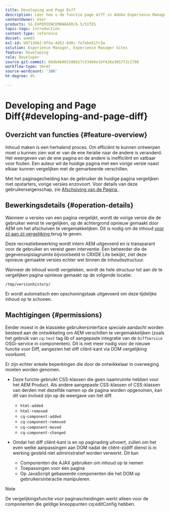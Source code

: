 ```yaml
---
title: Developing and Page Diff
description: Leer hoe u de functie page diff in Adobe Experience Manager kunt ontwikkelen en gebruiken.
contentOwner: User
products: SG_EXPERIENCEMANAGER/6.5/SITES
topic-tags: introduction
content-type: reference
docset: aem65
exl-id: b07134b2-074a-4d52-8d0c-7e7abe51fc3a
solution: Experience Manager, Experience Manager Sites
feature: Developing
role: Developer
source-git-commit: 66db4b0b5106617c534b6e1bf428a3057f2c2708
workflow-type: tm+mt
source-wordcount: '380'
ht-degree: 0%

---
```


# Developing and Page Diff{#developing-and-page-diff}

## Overzicht van functies {#feature-overview}

Inhoud maken is een herhalend proces. Om efficiënt te kunnen ontwerpen moet u kunnen zien wat er van de ene iteratie naar de andere is veranderd. Het weergeven van de ene pagina en de andere is inefficiënt en vatbaar voor fouten. Een auteur wil de huidige pagina met een vorige versie naast elkaar kunnen vergelijken met de gemarkeerde verschillen.

Met het paginagecheiding kan de gebruiker de huidige pagina vergelijken met opstarters, vorige versies enzovoort. Voor details van deze gebruikerseigenschap, zie [ Afschuiving van de Pagina ](/help/sites-authoring/page-diff.md).

## Bewerkingsdetails {#operation-details}

Wanneer u versies van een pagina vergelijkt, wordt de vorige versie die de gebruiker wenst te vergelijken, op de achtergrond opnieuw gemaakt door AEM om het afschuiven te vergemakkelijken. Dit is nodig om de inhoud [ voor zij aan zij vergelijking ](/help/sites-developing/pagediff.md#operation-details) terug te geven.

Deze recreatiebewerking wordt intern AEM uitgevoerd en is transparant voor de gebruiker en vereist geen interventie. Een beheerder die de gegevensopslagruimte bijvoorbeeld in CRXDE Lite bekijkt, ziet deze opnieuw gemaakte versies echter wel binnen de inhoudsstructuur.

Wanneer de inhoud wordt vergeleken, wordt de hele structuur tot aan de te vergelijken pagina opnieuw gemaakt op de volgende locatie:

`/tmp/versionhistory/`

Er wordt automatisch een opschoningstaak uitgevoerd om deze tijdelijke inhoud op te schonen.

## Machtigingen {#permissions}

Eerder moest in de klassieke gebruikersinterface speciale aandacht worden besteed aan de ontwikkeling om AEM verschillen te vergemakkelijken (zoals het gebruik van `cq:text` tag lib of aangepaste integratie van de `DiffService` OSGi-service in componenten). Dit is niet meer nodig voor de nieuwe functie voor Diff, aangezien het diff cliënt-kant via DOM vergelijking voorkomt.

Er zijn echter enkele beperkingen die door de ontwikkelaar in overweging moeten worden genomen.

* Deze functie gebruikt CSS-klassen die geen naamruimte hebben voor het AEM Product. Als andere aangepaste CSS-klassen of CSS-klassen van derden met dezelfde namen op de pagina worden opgenomen, kan dit van invloed zijn op de weergave van het diff.

   * `html-added`
   * `html-removed`
   * `cq-component-added`
   * `cq-component-removed`
   * `cq-component-moved`
   * `cq-component-changed`

* Omdat het diff cliënt-kant is en op paginading uitvoert, zullen om het even welke aanpassingen aan DOM nadat de cliënt-zijdiff dienst is in werking gesteld niet administratief worden verwerkt. Dit kan

   * Componenten die AJAX gebruiken om inhoud op te nemen
   * Toepassingen voor één pagina
   * Op JavaScript gebaseerde componenten die het DOM op gebruikersinteractie manipuleren.

>[!NOTE]
>
>De vergelijkingsfunctie voor paginascheidingen werkt alleen voor de componenten die geldige knooppunten cq:editConfig hebben.
